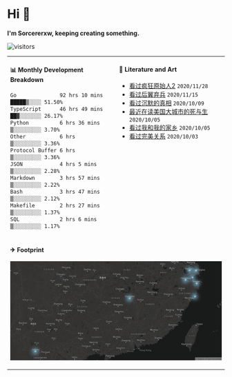 # Hi 👋

**I'm Sorcererxw, keeping creating something.**

![visitors](https://visitor-badge.glitch.me/badge?page_id=sorcererxw.sorcererx)

<table width="800px">
<tr>
<td valign="top" width="50%">

#### 📊 Monthly Development Breakdown

<!--START_SECTION:waka-->
```text
Go              92 hrs 10 mins █████▒░░░░ 51.50%
TypeScript      46 hrs 49 mins ██▓░░░░░░░ 26.17%
Python          6 hrs 36 mins  ▒░░░░░░░░░ 3.70%
Other           6 hrs          ▒░░░░░░░░░ 3.36%
Protocol Buffer 6 hrs          ▒░░░░░░░░░ 3.36%
JSON            4 hrs 5 mins   ▒░░░░░░░░░ 2.28%
Markdown        3 hrs 57 mins  ▒░░░░░░░░░ 2.22%
Bash            3 hrs 47 mins  ▒░░░░░░░░░ 2.12%
Makefile        2 hrs 27 mins  ▒░░░░░░░░░ 1.37%
SQL             2 hrs 6 mins   ▒░░░░░░░░░ 1.17%
```
<!--END_SECTION:waka-->

<td valign="top" width="50%">

#### 💃 Literature and Art

<!--START_SECTION:douban-->
* [看过疯狂原始人2](http://movie.douban.com/subject/24298954/) <code>2020/11/28</code>
* [看过后翼弃兵](http://movie.douban.com/subject/32579283/) <code>2020/11/15</code>
* [看过沉默的真相](http://movie.douban.com/subject/33447642/) <code>2020/10/09</code>
* [最近在读美国大城市的死与生](https://book.douban.com/subject/34907883/) <code>2020/10/05</code>
* [看过我和我的家乡](http://movie.douban.com/subject/35051512/) <code>2020/10/05</code>
* [看过完美关系](http://movie.douban.com/subject/30221758/) <code>2020/10/03</code>

<!--END_SECTION:douban-->

</td>
</tr>
<tr>
<td colspan="2">

#### ✈ Footprint

![footprint](./footprint.png)

</td>
</tr>
</table>


